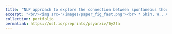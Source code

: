 ```yaml
---
title: "NLP approach to explore the connection between spontaneous thoughts and happiness"
excerpt: "<br/><img src='/images/paper_fig_fast.png'><br> * Shin, W., Ahn, J., Choe, K., Lee, H., Han, J., Lee, E., … Sul, S. (2024, August 21). Are you thinking about friends or money? Spontaneous thought contents reveal the value of social relationships for happiness. https://doi.org/10.31234/osf.io/6y2fa"
collection: portfolio
permalink: https://osf.io/preprints/psyarxiv/6y2fa
---
```


